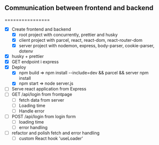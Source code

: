 ## Communication between frontend and backend
================
* [x] Create frontend and backend
  * [x] root project with concurrently, prettier and husky
  * [x] client project with parcel, react, react-dom, react-router-dom
  * [x] server project with nodemon, express, body-parser, cookie-parser, dotenv
* [x] husky + prettier
* [x] GET endpoint i express
* [x] Deploy
  * [x] npm build => npm install --include=dev && parcel && server npm install
  * [x] npm start => node server.js
* [ ] Serve react application from Express
* [ ] GET /api/login from frontpage
  * [ ] fetch data from server
  * [ ] Loading time
  * [ ] Handle error
* [ ] POST /api/login from login form
  * [ ] loading time
  * [ ] error handling
* [ ] refactor and polish fetch and error handling
  * [ ] custom React hook 'useLoader'
